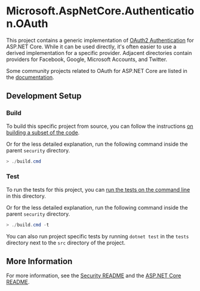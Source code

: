 # Microsoft.AspNetCore.Authentication.OAuth

This project contains a generic implementation of [OAuth2 Authentication](https://learn.microsoft.com/aspnet/core/security/authentication/social/) for ASP.NET Core. While it can be used directly, it's often easier to use a derived implementation for a specific provider. Adjacent directories contain providers for Facebook, Google, Microsoft Accounts, and Twitter.

Some community projects related to OAuth for ASP.NET Core are listed in the [documentation](https://learn.microsoft.com/aspnet/core/security/authentication/social/).

## Development Setup

### Build

To build this specific project from source, you can follow the instructions [on building a subset of the code](https://github.com/dotnet/aspnetcore/blob/main/docs/BuildFromSource.md#building-a-subset-of-the-code).

Or for the less detailed explanation, run the following command inside the parent `security` directory.
```powershell
> ./build.cmd
```

### Test

To run the tests for this project, you can [run the tests on the command line](https://github.com/dotnet/aspnetcore/blob/main/docs/BuildFromSource.md#running-tests-on-command-line) in this directory.

Or for the less detailed explanation, run the following command inside the parent `security` directory.
```powershell
> ./build.cmd -t
```

You can also run project specific tests by running `dotnet test` in the `tests` directory next to the `src` directory of the project.

## More Information

For more information, see the [Security README](../../../README.md) and the [ASP.NET Core README](../../../../../README.md).
